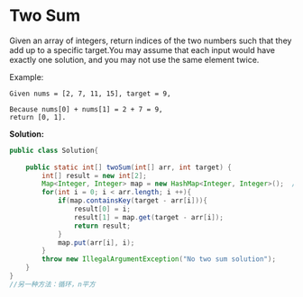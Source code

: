 
# Two Sum

Given an array of integers, return indices of the two numbers such that they add up to a specific target.You may assume that each input would have exactly one solution, and you may not use the same element twice.


Example:
```
Given nums = [2, 7, 11, 15], target = 9,

Because nums[0] + nums[1] = 2 + 7 = 9,
return [0, 1].
```

**Solution:**
```java
public class Solution{
    
    public static int[] twoSum(int[] arr, int target) {
        int[] result = new int[2];
        Map<Integer, Integer> map = new HashMap<Integer, Integer>();  //key 存值， value存位置
        for(int i = 0; i < arr.length; i ++){
            if(map.containsKey(target - arr[i])){
                result[0] = i;
                result[1] = map.get(target - arr[i]);
                return result;
            }
            map.put(arr[i], i);
        }
        throw new IllegalArgumentException("No two sum solution");
    }   
}
//另一种方法：循环，n平方
```
